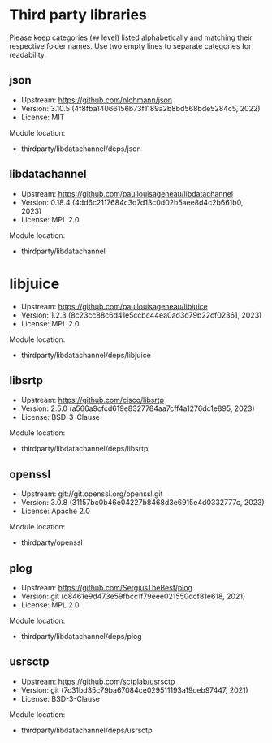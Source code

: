# Third party libraries

Please keep categories (`##` level) listed alphabetically and matching their
respective folder names. Use two empty lines to separate categories for
readability.


## json

- Upstream: https://github.com/nlohmann/json
- Version: 3.10.5 (4f8fba14066156b73f1189a2b8bd568bde5284c5, 2022)
- License: MIT

Module location:

- thirdparty/libdatachannel/deps/json


## libdatachannel

- Upstream: https://github.com/paullouisageneau/libdatachannel
- Version: 0.18.4 (4dd6c2117684c3d7d13c0d02b5aee8d4c2b661b0, 2023)
- License: MPL 2.0

Module location:

- thirdparty/libdatachannel


# libjuice

- Upstream: https://github.com/paullouisageneau/libjuice
- Version: 1.2.3 (8c23cc88c6d41e5ccbc44ea0ad3d79b22cf02361, 2023)
- License: MPL 2.0

Module location:

- thirdparty/libdatachannel/deps/libjuice


## libsrtp

- Upstream: https://github.com/cisco/libsrtp
- Version: 2.5.0 (a566a9cfcd619e8327784aa7cff4a1276dc1e895, 2023)
- License: BSD-3-Clause

Module location:

- thirdparty/libdatachannel/deps/libsrtp


## openssl

- Upstream: git://git.openssl.org/openssl.git
- Version: 3.0.8 (31157bc0b46e04227b8468d3e6915e4d0332777c, 2023)
- License: Apache 2.0

Module location:

- thirdparty/openssl


## plog

- Upstream: https://github.com/SergiusTheBest/plog
- Version: git (d8461e9d473e59fbcc1f79eee021550dcf81e618, 2021)
- License: MPL 2.0

Module location:

- thirdparty/libdatachannel/deps/plog


## usrsctp

- Upstream: https://github.com/sctplab/usrsctp
- Version: git (7c31bd35c79ba67084ce029511193a19ceb97447, 2021)
- License: BSD-3-Clause

Module location:

- thirdparty/libdatachannel/deps/usrsctp
